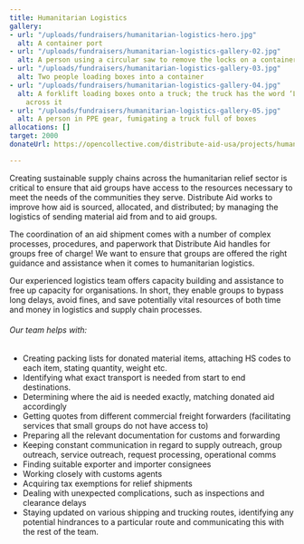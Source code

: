 ```yaml
---
title: Humanitarian Logistics
gallery:
- url: "/uploads/fundraisers/humanitarian-logistics-hero.jpg"
  alt: A container port
- url: "/uploads/fundraisers/humanitarian-logistics-gallery-02.jpg"
  alt: A person using a circular saw to remove the locks on a container
- url: "/uploads/fundraisers/humanitarian-logistics-gallery-03.jpg"
  alt: Two people loading boxes into a container
- url: "/uploads/fundraisers/humanitarian-logistics-gallery-04.jpg"
  alt: A forklift loading boxes onto a truck; the truck has the word ‘Logistics’ written
    across it
- url: "/uploads/fundraisers/humanitarian-logistics-gallery-05.jpg"
  alt: A person in PPE gear, fumigating a truck full of boxes
allocations: []
target: 2000
donateUrl: https://opencollective.com/distribute-aid-usa/projects/humanitarian-logistics/donate?amount=20&interval=month&platformTip=0

---
```

Creating sustainable supply chains across the humanitarian relief sector is critical to ensure that aid groups have access to the resources necessary to meet the needs of the communities they serve. Distribute Aid works to improve how aid is sourced, allocated, and distributed; by managing the logistics of sending material aid from and to aid groups.

The coordination of an aid shipment comes with a number of complex processes, procedures, and paperwork that Distribute Aid handles for groups free of charge! We want to ensure that groups are offered the right guidance and assistance when it comes to humanitarian logistics.

Our experienced logistics team offers capacity building and assistance to free up capacity for organisations. In short, they enable groups to bypass long delays, avoid fines, and save potentially vital resources of both time and money in logistics and supply chain processes.

###### Our team helps with:

* Creating packing lists for donated material items, attaching HS codes to each item, stating quantity, weight etc.
* Identifying what exact transport is needed from start to end destinations.
* Determining where the aid is needed exactly, matching donated aid accordingly
* Getting quotes from different commercial freight forwarders (facilitating services that small groups do not have access to)
* Preparing all the relevant documentation for customs and forwarding
* Keeping constant communication in regard to supply outreach, group outreach, service outreach, request processing, operational comms
* Finding suitable exporter and importer consignees
* Working closely with customs agents
* Acquiring tax exemptions for relief shipments
* Dealing with unexpected complications, such as inspections and clearance delays
* Staying updated on various shipping and trucking routes, identifying any potential hindrances to a particular route and communicating this with the rest of the team.